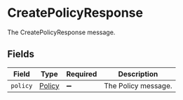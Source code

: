 # CreatePolicyResponse

The CreatePolicyResponse message.


## Fields

| Field                                   | Type                                    | Required                                | Description                             |
| --------------------------------------- | --------------------------------------- | --------------------------------------- | --------------------------------------- |
| `policy`                                | [Policy](../../models/shared/policy.md) | :heavy_minus_sign:                      | The Policy message.                     |